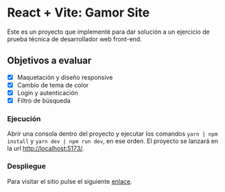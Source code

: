 # React + Vite: Gamor Site

Este es un proyecto que implementé para dar solución a un ejercicio de prueba técnica de desarrollador web front-end.

## Objetivos a evaluar

- [x] Maquetación y diseño responsive
- [x] Cambio de tema de color
- [x] Login y autenticación
- [x] Filtro de búsqueda

### Ejecución

Abrir una consola dentro del proyecto y ejecutar los comandos <code>yarn | npm install</code> y <code>yarn dev | npm run dev</code>, en ese orden. El proyecto se lanzará en la url <http://localhost:5173/>.

### Despliegue

Para visitar el sitio pulse el siguiente [enlace](https://hesoler-assessment-avg.netlify.app).
